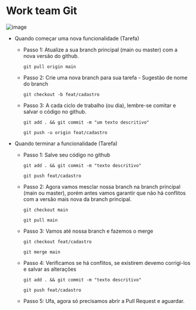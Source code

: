 # Work team Git

![image](https://user-images.githubusercontent.com/50744116/203443744-890a2d10-5c1b-494d-836c-4f16f373d926.png)

- Quando começar uma nova funcionalidade (Tarefa)
    - Passo 1: Atualize a sua branch principal (main ou master) com a nova versão do github.
        
        `git pull origin main`
        
    - Passo 2: Crie uma nova branch para sua tarefa - Sugestão de nome do branch
        
        `git checkout -b feat/cadastro`
        
    - Passo 3: A cada ciclo de trabalho (ou dia), lembre-se comitar e salvar o código no github.
        
        `git add . && git commit -m "um texto descritivo"`
        
        `git push -u origin feat/cadastro`
        
- Quando terminar a funcionalidade (Tarefa)
    - Passo 1: Salve seu código no github
        
        `git add . && git commit -m "texto descritivo"`
        
        `git push feat/cadastro`
        
    - Passo 2: Agora vamos mesclar nossa branch na branch principal (main ou master), porém antes vamos garantir que não há conflitos com a versão mais nova da branch principal.
        
        `git checkout main`
        
        `git pull main`
        
    - Passo 3: Vamos até nossa branch e fazemos o merge
        
        `git checkout feat/cadastro`
        
        `git merge main`
        
    - Passo 4: Verificamos se há conflitos, se existirem devemo corrigi-los e salvar as alterações
        
        `git add . && git commit -m "texto descritivo"`
        
        `git push feat/cadastro`
        
    - Passo 5: Ufa, agora só precisamos abrir a Pull Request e aguardar.
